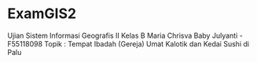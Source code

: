 # ExamGIS2
Ujian Sistem Informasi Geografis II
Kelas B
Maria Chrisva Baby Julyanti - F55118098
Topik : Tempat Ibadah (Gereja) Umat Kalotik dan Kedai Sushi di Palu

